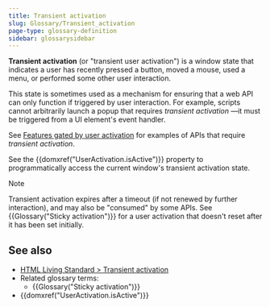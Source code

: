 ```yaml
---
title: Transient activation
slug: Glossary/Transient_activation
page-type: glossary-definition
sidebar: glossarysidebar
---
```


**Transient activation** (or "transient user activation") is a window state that indicates a user has recently pressed a button, moved a mouse, used a menu, or performed some other user interaction.

This state is sometimes used as a mechanism for ensuring that a web API can only function if triggered by user interaction.
For example, scripts cannot arbitrarily launch a popup that requires _transient activation_ ⁠—it must be triggered from a UI element's event handler.

See [Features gated by user activation](/en-US/docs/Web/Security/User_activation) for examples of APIs that require _transient activation_.

See the {{domxref("UserActivation.isActive")}} property to programmatically access the current window's transient activation state.

> [!NOTE]
> Transient activation expires after a timeout (if not renewed by further interaction), and may also be "consumed" by some APIs. See {{Glossary("Sticky activation")}} for a user activation that doesn't reset after it has been set initially.

## See also

- [HTML Living Standard > Transient activation](https://html.spec.whatwg.org/multipage/interaction.html#transient-activation)
- Related glossary terms:
  - {{Glossary("Sticky activation")}}
- {{domxref("UserActivation.isActive")}}
